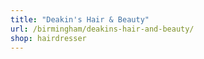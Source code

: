 ```yaml
---
title: "Deakin's Hair & Beauty"
url: /birmingham/deakins-hair-and-beauty/
shop: hairdresser
---
```

